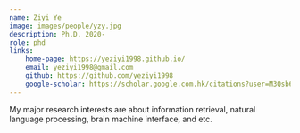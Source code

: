 ```yaml
---
name: Ziyi Ye  
image: images/people/yzy.jpg  
description: Ph.D. 2020-  
role: phd  
links:  
    home-page: https://yeziyi1998.github.io/  
    email: yeziyi1998@gmail.com  
    github: https://github.com/yeziyi1998  
    google-scholar: https://scholar.google.com.hk/citations?user=M3Qsb6cAAAAJ&hl=zh-CN  
--- 
```


My major research interests are about information retrieval, natural language processing, brain machine interface, and etc.